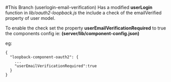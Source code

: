 #This Branch (userlogin-email-verification)
Has a modified **userLogin** function in *lib/oauth2-loopback.js* the include a check of the 
emailVerified property of user model.

To enable the check set the property **userEmailVerificationRequired**  to true the components config
   ie: **(server/lib/component-config.json)**

eg:

    {
      "loopback-component-oauth2": {
        ...
        "userEmailVerificationRequired":true
      }
    }
